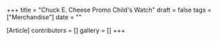 +++
title = "Chuck E. Cheese Promo Child's Watch"
draft = false
tags = ["Merchandise"]
date = ""

[Article]
contributors = []
gallery = []
+++